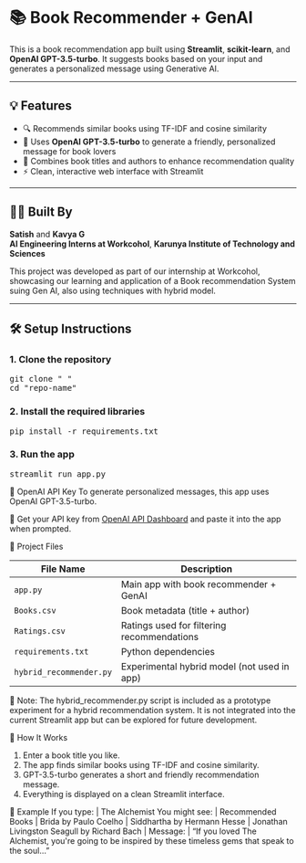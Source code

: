 # 📚 Book Recommender + GenAI

This is a book recommendation app built using **Streamlit**, **scikit-learn**, and **OpenAI GPT-3.5-turbo**. It suggests books based on your input and generates a personalized message using Generative AI.

---

## 💡 Features

- 🔍 Recommends similar books using TF-IDF and cosine similarity
- 🤖 Uses **OpenAI GPT-3.5-turbo** to generate a friendly, personalized message for book lovers
- 🧠 Combines book titles and authors to enhance recommendation quality
- ⚡ Clean, interactive web interface with Streamlit

---

## 🧑‍💻 Built By

**Satish** and **Kavya G**  
**AI Engineering Interns at Workcohol**, 
**Karunya Institute of Technology and Sciences**

This project was developed as part of our internship at Workcohol, showcasing our learning and application of a Book recommendation System suing Gen AI, also using techniques with hybrid model.

---

## 🛠️ Setup Instructions

### 1. Clone the repository

<pre>
git clone " "
cd "repo-name" </pre>

### 2. Install the required libraries
<pre>
pip install -r requirements.txt </pre>

### 3. Run the app
<pre>
streamlit run app.py </pre>

🔑 OpenAI API Key
To generate personalized messages, this app uses OpenAI GPT-3.5-turbo.

📌 Get your API key from [OpenAI API Dashboard](https://platform.openai.com/account/api-keys) and paste it into the app when prompted. 

📂 Project Files

| File Name             | Description                                      |
|-----------------------|--------------------------------------------------|
| `app.py`              | Main app with book recommender + GenAI           |
| `Books.csv`           | Book metadata (title + author)                  |
| `Ratings.csv`         | Ratings used for filtering recommendations       |
| `requirements.txt`    | Python dependencies                             |
| `hybrid_recommender.py` | Experimental hybrid model (not used in app)    |

🧪 Note: The hybrid_recommender.py script is included as a prototype experiment for a hybrid recommendation system. It is not integrated into the current Streamlit app but can be explored for future development.

🧪 How It Works
1. Enter a book title you like.
2. The app finds similar books using TF-IDF and cosine similarity.
3. GPT-3.5-turbo generates a short and friendly recommendation message.
4. Everything is displayed on a clean Streamlit interface.

🚀 Example
If you type:
| The Alchemist
You might see:
| Recommended Books
|   Brida by Paulo Coelho
|   Siddhartha by Hermann Hesse
|   Jonathan Livingston Seagull by Richard Bach
| Message:
| “If you loved The Alchemist, you're going to be inspired by these timeless gems that speak to the soul…”
